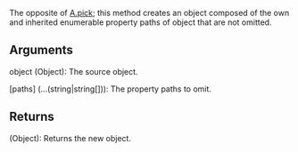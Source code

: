 The opposite of [A.pick](/?id=pick); this method creates an object composed of the own and inherited enumerable property paths of object that are not omitted.


## Arguments
object (Object): The source object.

[paths] (...(string|string[])): The property paths to omit.

## Returns
(Object): Returns the new object.
